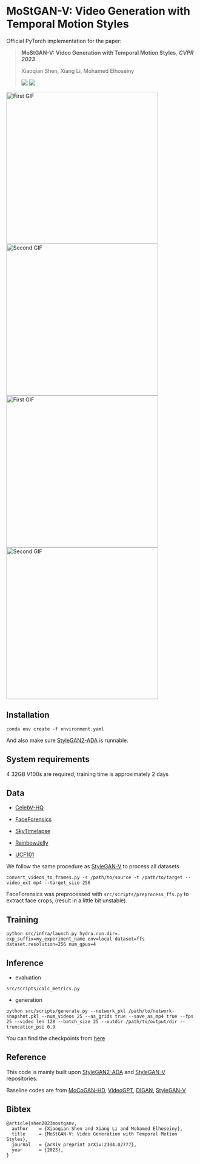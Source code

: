 # MoStGAN-V: Video Generation with Temporal Motion Styles

Official PyTorch implementation for the paper:

> **MoStGAN-V: Video Generation with Temporal Motion Styles**, ***CVPR 2023***.
>
> Xiaoqian Shen, Xiang Li, Mohamed Elhoseiny
>
> <a href='https://arxiv.org/abs/2304.02777'><img src='https://img.shields.io/badge/arXiv-2304.02777-red'></a> <a href='https://xiaoqian-shen.github.io/MoStGAN-V'><img src='https://img.shields.io/badge/Project-Video-Blue'></a>

<div style="display: flex; flex-direction: row;">
  <div style="flex: 1;">
    <img src="assets/ffs.gif" alt="First GIF" style="width: 300pt;">
    <img src="assets/celebv.gif" alt="Second GIF" style="width: 300pt;">
  </div>
</div>
<div style="display: flex; flex-direction: row;">
  <div style="flex: 1;">
    <img src="assets/jelly.gif" alt="First GIF" style="width: 300pt;">
    <img src="assets/sky.gif" alt="Second GIF" style="width: 300pt;">
  </div>
</div>



## Installation

```
conda env create -f environment.yaml
```

And also make sure [StyleGAN2-ADA](https://github.com/NVlabs/stylegan2-ada-pytorch#requirements) is runnable. 

## System requirements

4 32GB V100s are required, training time is approximately 2 days

## Data

+ [CelebV-HQ](https://celebv-hq.github.io)
+ [FaceForensics](https://github.com/ondyari/FaceForensics)

+ [SkyTimelapse](https://github.com/weixiong-ur/mdgan)
+ [RainbowJelly](https://www.youtube.com/watch?v=P8Bit37hlsQ)
+ [UCF101](https://www.crcv.ucf.edu/data/UCF101.php)

We follow the same procedure as [StyleGAN-V](https://github.com/universome/stylegan-v) to process all datasets

```
convert_videos_to_frames.py -s /path/to/source -t /path/to/target --video_ext mp4 --target_size 256
```

FaceForensics was preprocessed with `src/scripts/preprocess_ffs.py` to extract face crops, (result in a little bit unstable).

## Training

```
python src/infra/launch.py hydra.run.dir=. exp_suffix=my_experiment_name env=local dataset=ffs dataset.resolution=256 num_gpus=4
```

## Inference

+ evaluation

```
src/scripts/calc_metrics.py
```

+ generation

```
python src/scripts/generate.py --network_pkl /path/to/network-snapshot.pkl --num_videos 25 --as_grids true --save_as_mp4 true --fps 25 --video_len 128 --batch_size 25 --outdir /path/to/output/dir --truncation_psi 0.9
```
You can find the checkpoints from [here](https://drive.google.com/drive/folders/1ZlGmjRmjV4_ZzcU2t2RN0RdvFfeTniAW?usp=sharing)

## Reference

This code is mainly built upon [StyleGAN2-ADA](https://github.com/NVlabs/stylegan2-ada-pytorch) and [StyleGAN-V](https://github.com/universome/stylegan-v) repositories.

Baseline codes are from [MoCoGAN-HD](https://github.com/snap-research/MoCoGAN-HD), [VideoGPT](https://github.com/wilson1yan/VideoGPT), [DIGAN](https://github.com/sihyun-yu/digan), [StyleGAN-V](https://github.com/universome/stylegan-v)

## Bibtex
```
@article{shen2023mostganv,
  author    = {Xiaoqian Shen and Xiang Li and Mohamed Elhoseiny},
  title     = {MoStGAN-V: Video Generation with Temporal Motion Styles},
  journal   = {arXiv preprint arXiv:2304.02777},
  year      = {2023},
}
```
